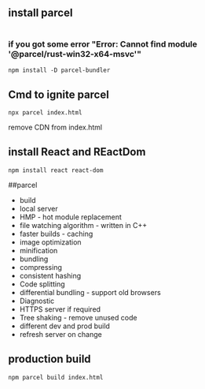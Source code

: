 ## install  parcel 
```npm install -D parcel 
```
### if you got some error "Error: Cannot find module '@parcel/rust-win32-x64-msvc'" 

```
npm install -D parcel-bundler
```

## Cmd to ignite parcel 
```
npx parcel index.html
```

remove CDN from index.html 
## install React and REactDom
``` 
npm install react react-dom
```

##parcel 
- build
- local server
- HMP - hot module replacement
- file watching algorithm - written in C++
- faster builds - caching 
- image optimization
- minification
- bundling 
- compressing
- consistent hashing
- Code splitting 
- differential bundling  - support old browsers 
- Diagnostic
- HTTPS server if required
- Tree shaking  - remove unused code
- different dev and prod build
- refresh server on change 

## production build
```
npm parcel build index.html
```